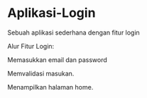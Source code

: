 # Aplikasi-Login
Sebuah aplikasi sederhana dengan fitur login

Alur Fitur Login:

Memasukkan email dan password

Memvalidasi masukan.

Menampilkan halaman home.
